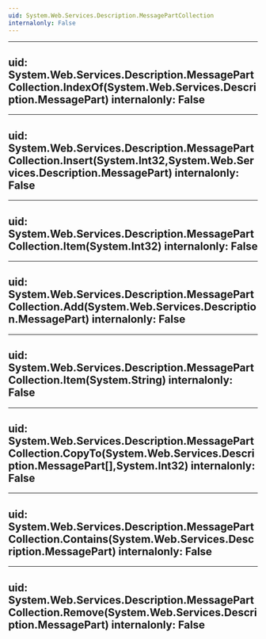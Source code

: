```yaml
---
uid: System.Web.Services.Description.MessagePartCollection
internalonly: False
---
```


---
uid: System.Web.Services.Description.MessagePartCollection.IndexOf(System.Web.Services.Description.MessagePart)
internalonly: False
---

---
uid: System.Web.Services.Description.MessagePartCollection.Insert(System.Int32,System.Web.Services.Description.MessagePart)
internalonly: False
---

---
uid: System.Web.Services.Description.MessagePartCollection.Item(System.Int32)
internalonly: False
---

---
uid: System.Web.Services.Description.MessagePartCollection.Add(System.Web.Services.Description.MessagePart)
internalonly: False
---

---
uid: System.Web.Services.Description.MessagePartCollection.Item(System.String)
internalonly: False
---

---
uid: System.Web.Services.Description.MessagePartCollection.CopyTo(System.Web.Services.Description.MessagePart[],System.Int32)
internalonly: False
---

---
uid: System.Web.Services.Description.MessagePartCollection.Contains(System.Web.Services.Description.MessagePart)
internalonly: False
---

---
uid: System.Web.Services.Description.MessagePartCollection.Remove(System.Web.Services.Description.MessagePart)
internalonly: False
---
